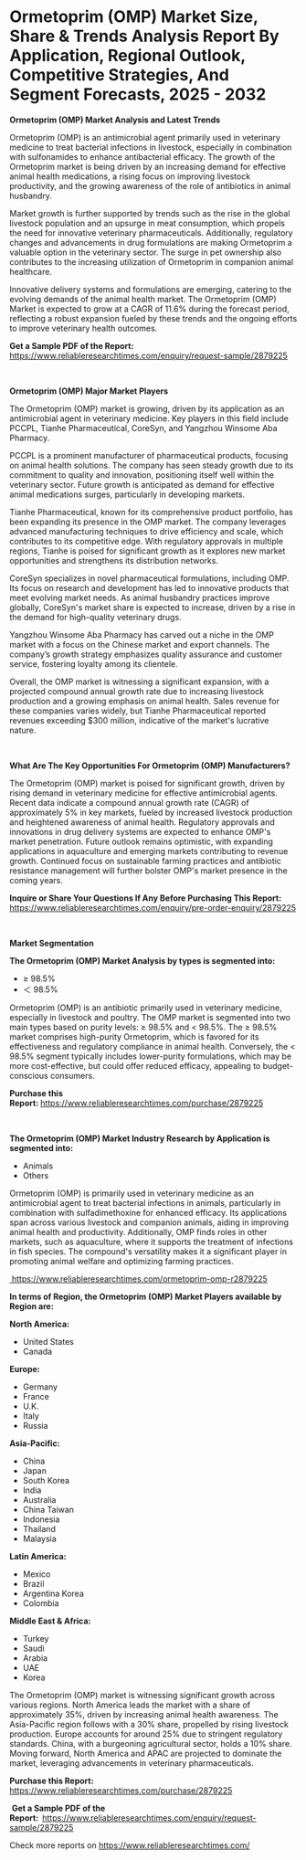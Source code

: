 <p><h1>Ormetoprim (OMP) Market Size, Share & Trends Analysis Report By Application, Regional Outlook, Competitive Strategies, And Segment Forecasts, 2025 - 2032</h1></p><p><strong>Ormetoprim (OMP) Market Analysis and Latest Trends</strong></p>
<p><p>Ormetoprim (OMP) is an antimicrobial agent primarily used in veterinary medicine to treat bacterial infections in livestock, especially in combination with sulfonamides to enhance antibacterial efficacy. The growth of the Ormetoprim market is being driven by an increasing demand for effective animal health medications, a rising focus on improving livestock productivity, and the growing awareness of the role of antibiotics in animal husbandry.</p><p>Market growth is further supported by trends such as the rise in the global livestock population and an upsurge in meat consumption, which propels the need for innovative veterinary pharmaceuticals. Additionally, regulatory changes and advancements in drug formulations are making Ormetoprim a valuable option in the veterinary sector. The surge in pet ownership also contributes to the increasing utilization of Ormetoprim in companion animal healthcare.</p><p>Innovative delivery systems and formulations are emerging, catering to the evolving demands of the animal health market. The Ormetoprim (OMP) Market is expected to grow at a CAGR of 11.6% during the forecast period, reflecting a robust expansion fueled by these trends and the ongoing efforts to improve veterinary health outcomes.</p></p>
<p><strong>Get a Sample PDF of the Report:&nbsp;</strong> <a href="https://www.reliableresearchtimes.com/enquiry/request-sample/2879225?utm_campaign=2200&utm_medium=2&utm_source=Github&utm_content=ia&utm_term=12032025&utm_id=ormetoprim-omp">https://www.reliableresearchtimes.com/enquiry/request-sample/2879225</a></p>
<p>&nbsp;</p>
<p><strong>Ormetoprim (OMP) Major Market Players</strong></p>
<p><p>The Ormetoprim (OMP) market is growing, driven by its application as an antimicrobial agent in veterinary medicine. Key players in this field include PCCPL, Tianhe Pharmaceutical, CoreSyn, and Yangzhou Winsome Aba Pharmacy.</p><p>PCCPL is a prominent manufacturer of pharmaceutical products, focusing on animal health solutions. The company has seen steady growth due to its commitment to quality and innovation, positioning itself well within the veterinary sector. Future growth is anticipated as demand for effective animal medications surges, particularly in developing markets.</p><p>Tianhe Pharmaceutical, known for its comprehensive product portfolio, has been expanding its presence in the OMP market. The company leverages advanced manufacturing techniques to drive efficiency and scale, which contributes to its competitive edge. With regulatory approvals in multiple regions, Tianhe is poised for significant growth as it explores new market opportunities and strengthens its distribution networks.</p><p>CoreSyn specializes in novel pharmaceutical formulations, including OMP. Its focus on research and development has led to innovative products that meet evolving market needs. As animal husbandry practices improve globally, CoreSyn's market share is expected to increase, driven by a rise in the demand for high-quality veterinary drugs. </p><p>Yangzhou Winsome Aba Pharmacy has carved out a niche in the OMP market with a focus on the Chinese market and export channels. The company’s growth strategy emphasizes quality assurance and customer service, fostering loyalty among its clientele. </p><p>Overall, the OMP market is witnessing a significant expansion, with a projected compound annual growth rate due to increasing livestock production and a growing emphasis on animal health. Sales revenue for these companies varies widely, but Tianhe Pharmaceutical reported revenues exceeding $300 million, indicative of the market's lucrative nature.</p></p>
<p>&nbsp;</p>
<p><strong>What Are The Key Opportunities For Ormetoprim (OMP) Manufacturers?</strong></p>
<p><p>The Ormetoprim (OMP) market is poised for significant growth, driven by rising demand in veterinary medicine for effective antimicrobial agents. Recent data indicate a compound annual growth rate (CAGR) of approximately 5% in key markets, fueled by increased livestock production and heightened awareness of animal health. Regulatory approvals and innovations in drug delivery systems are expected to enhance OMP's market penetration. Future outlook remains optimistic, with expanding applications in aquaculture and emerging markets contributing to revenue growth. Continued focus on sustainable farming practices and antibiotic resistance management will further bolster OMP's market presence in the coming years.</p></p>
<p><strong>Inquire or Share Your Questions If Any Before Purchasing This Report:</strong> <a href="https://www.reliableresearchtimes.com/enquiry/pre-order-enquiry/2879225?utm_campaign=2200&utm_medium=2&utm_source=Github&utm_content=ia&utm_term=12032025&utm_id=ormetoprim-omp">https://www.reliableresearchtimes.com/enquiry/pre-order-enquiry/2879225</a></p>
<p>&nbsp;</p>
<p><strong>Market Segmentation</strong></p>
<p><strong>The Ormetoprim (OMP) Market Analysis by types is segmented into:</strong></p>
<p><ul><li>≥ 98.5%</li><li>＜ 98.5%</li></ul></p>
<p><p>Ormetoprim (OMP) is an antibiotic primarily used in veterinary medicine, especially in livestock and poultry. The OMP market is segmented into two main types based on purity levels: ≥ 98.5% and < 98.5%. The ≥ 98.5% market comprises high-purity Ormetoprim, which is favored for its effectiveness and regulatory compliance in animal health. Conversely, the < 98.5% segment typically includes lower-purity formulations, which may be more cost-effective, but could offer reduced efficacy, appealing to budget-conscious consumers.</p></p>
<p><strong>Purchase this Report:&nbsp;</strong><a href="https://www.reliableresearchtimes.com/purchase/2879225?utm_campaign=2200&utm_medium=2&utm_source=Github&utm_content=ia&utm_term=12032025&utm_id=ormetoprim-omp">https://www.reliableresearchtimes.com/purchase/2879225</a></p>
<p>&nbsp;</p>
<p><strong>The Ormetoprim (OMP) Market Industry Research by Application is segmented into:</strong></p>
<p><ul><li>Animals</li><li>Others</li></ul></p>
<p><p>Ormetoprim (OMP) is primarily used in veterinary medicine as an antimicrobial agent to treat bacterial infections in animals, particularly in combination with sulfadimethoxine for enhanced efficacy. Its applications span across various livestock and companion animals, aiding in improving animal health and productivity. Additionally, OMP finds roles in other markets, such as aquaculture, where it supports the treatment of infections in fish species. The compound's versatility makes it a significant player in promoting animal welfare and optimizing farming practices.</p></p>
<p><a href="https://www.reliableresearchtimes.com/ormetoprim-omp-r2879225?utm_campaign=2200&utm_medium=2&utm_source=Github&utm_content=ia&utm_term=12032025&utm_id=ormetoprim-omp">&nbsp;https://www.reliableresearchtimes.com/ormetoprim-omp-r2879225</a></p>
<p><strong>In terms of Region, the Ormetoprim (OMP) Market Players available by Region are:</strong></p>
<p>
    <p> <strong> North America: </strong>
        <ul>
            <li>United States</li>
            <li>Canada</li>
        </ul>
        </p> 
    <p> <strong> Europe: </strong>
        <ul>
            <li>Germany</li>
            <li>France</li>
            <li>U.K.</li>
            <li>Italy</li>
            <li>Russia</li>
        </ul>
        </p> 
    <p> <strong> Asia-Pacific: </strong>
        <ul>
            <li>China</li>
            <li>Japan</li>
            <li>South Korea</li>
            <li>India</li>
            <li>Australia</li>
            <li>China Taiwan</li>
            <li>Indonesia</li>
            <li>Thailand</li>
            <li>Malaysia</li>
        </ul>
        </p> 
    <p> <strong> Latin America: </strong>
        <ul>
            <li>Mexico</li>
            <li>Brazil</li>
            <li>Argentina Korea</li>
            <li>Colombia</li>
        </ul>
        </p> 
    <p> <strong> Middle East & Africa: </strong>
        <ul>
            <li>Turkey</li>
            <li>Saudi</li>
            <li>Arabia</li>
            <li>UAE</li>
            <li>Korea</li>
        </ul>
    </p>
    </p>
<p><p>The Ormetoprim (OMP) market is witnessing significant growth across various regions. North America leads the market with a share of approximately 35%, driven by increasing animal health awareness. The Asia-Pacific region follows with a 30% share, propelled by rising livestock production. Europe accounts for around 25% due to stringent regulatory standards. China, with a burgeoning agricultural sector, holds a 10% share. Moving forward, North America and APAC are projected to dominate the market, leveraging advancements in veterinary pharmaceuticals.</p></p>
<p><strong>Purchase this Report: </strong><a href="https://www.reliableresearchtimes.com/purchase/2879225?utm_campaign=2200&utm_medium=2&utm_source=Github&utm_content=ia&utm_term=12032025&utm_id=ormetoprim-omp">https://www.reliableresearchtimes.com/purchase/2879225</a></p>
<p>&nbsp;<strong>Get a Sample PDF of the Report:&nbsp;&nbsp;</strong><a href="https://www.reliableresearchtimes.com/enquiry/request-sample/2879225?utm_campaign=2200&utm_medium=2&utm_source=Github&utm_content=ia&utm_term=12032025&utm_id=ormetoprim-omp">https://www.reliableresearchtimes.com/enquiry/request-sample/2879225</a></p>
<p><strong></strong></p>
<p>Check more reports on <a href="https://www.reliableresearchtimes.com/?utm_campaign=2200&utm_medium=2&utm_source=Github&utm_content=ia&utm_term=12032025&utm_id=ormetoprim-omp">https://www.reliableresearchtimes.com/</a></p>